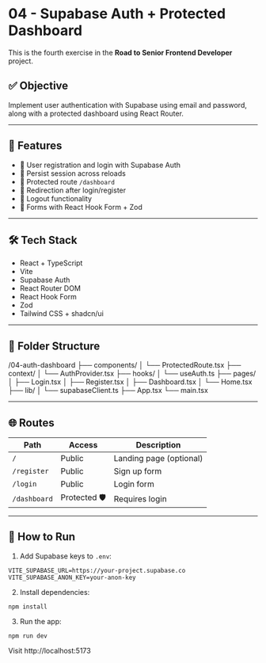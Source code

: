 # 04 - Supabase Auth + Protected Dashboard

This is the fourth exercise in the **Road to Senior Frontend Developer** project.

## ✅ Objective

Implement user authentication with Supabase using email and password, along with a protected dashboard using React Router.

---

## 🧩 Features

- 🔐 User registration and login with Supabase Auth
- 🔁 Persist session across reloads
- 👤 Protected route `/dashboard`
- 🧭 Redirection after login/register
- 🚪 Logout functionality
- 🎨 Forms with React Hook Form + Zod

---

## 🛠️ Tech Stack

- React + TypeScript
- Vite
- Supabase Auth
- React Router DOM
- React Hook Form
- Zod
- Tailwind CSS + shadcn/ui

---

## 📁 Folder Structure

/04-auth-dashboard
├── components/
│ └── ProtectedRoute.tsx
├── context/
│ └── AuthProvider.tsx
├── hooks/
│ └── useAuth.ts
├── pages/
│ ├── Login.tsx
│ ├── Register.tsx
│ ├── Dashboard.tsx
│ └── Home.tsx
├── lib/
│ └── supabaseClient.ts
├── App.tsx
└── main.tsx

---

## 🌐 Routes

| Path         | Access      | Description             |
| ------------ | ----------- | ----------------------- |
| `/`          | Public      | Landing page (optional) |
| `/register`  | Public      | Sign up form            |
| `/login`     | Public      | Login form              |
| `/dashboard` | Protected 🛡 | Requires login          |

---

## 🚀 How to Run

1. Add Supabase keys to `.env`:

```
VITE_SUPABASE_URL=https://your-project.supabase.co
VITE_SUPABASE_ANON_KEY=your-anon-key
```

2. Install dependencies:

```
npm install
```

3. Run the app:

```
npm run dev
```

Visit http://localhost:5173
